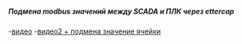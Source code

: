 ##### Подмена modbus значений между SCADA и ПЛК через ettercap
-[видео](https://disk.yandex.ru/i/WdCZP5ph6gKs3g)
-[видео2 + подмена значение ячейки](https://disk.yandex.ru/i/v2aSas8PpQx8IQ)
